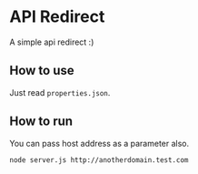 # API Redirect

A simple api redirect :)

## How to use

Just read `properties.json`.

## How to run

You can pass host address as a parameter also.

```bash
node server.js http://anotherdomain.test.com
```